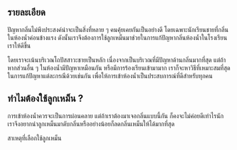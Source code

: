 ## รายละเอียด
ปัญหากลิ่นไม่พึงประสงค์น่าจะเป็นสิ่งที่หลาย ๆ คนคุ้ยเคยกันเป็นอย่างดี โดยเฉพาะนักเรียนชายที่กลิ่นในห้องน้ำค่อนข้างแรง ดังนั้นเราจึงต้องการใช้ลูกเหม็นมาช่วยในการแก้ปัญหากลิ่นห้องน้ำในโรงเรียนเราให้ดีขึ้น

โดยเราจะเน้นบริเวณโถปัสสาวะชายเป็นหลัก เนื่องจากเป็นบริเวณที่มีปัญหาด้านกลิ่นมากที่สุด แต่ถ้าหากส่วนอื่น ๆ ในห้องน้ำมีปัญหาเหมือนกัน หรือมีการร้องเรียนเข้ามามาก เราก็จะหาวิธีที่เหมาะสมที่สุดในการแก้ปัญหาแต่ละกรณีด้วยเช่นกัน เพื่อให้การเข้าห้องน้ำเป็นประสบการณ์ที่ดีสำหรับทุกคน
## ทำไมต้องใช้ลูกเหม็น ?
การเข้าห้องน้ำควรจะเป็นการผ่อนคลาย แต่ถ้าเราต้องมาเจอกลิ่นแบบนี้กัน ก็คงจะไม่ค่อยดีเท่าไรนัก เราจึงอยากนำลูกเหม็นมาดับกลิ่นหรืออย่างน้อยก็ลดกลิ่นเหม็นให้ได้มากที่สุด

สาเหตุที่เลือกใช้ลูกเหม็น
<!--stackedit_data:
eyJoaXN0b3J5IjpbMTU4NjYyMDkwMSwyMDIzNjc4MDU2LC00NT
EyMjM3MzQsMTY5MTQxMjk2MCwtNTc0MjI0NzQyLC0xMTQ5MDE5
NTMyXX0=
-->